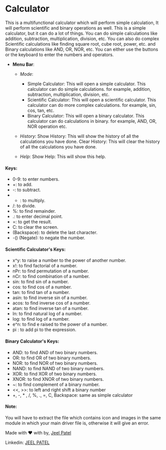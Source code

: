 # Calculator
This is a multifunctional calculator which will perform simple calculation, It will perform scientific and binary operations as well.
This is a simple calculator, but it can do a lot of things. You can do simple calculations like addition, subtraction, multiplication, division, etc.
You can also do complex Scientific calculations like finding square root, cube root, power, etc. and Binary calculations like AND, OR, NOR, etc.
You can either use the buttons or the keyboard to enter the numbers and operators.

- **Menu Bar**:
  - *Mode*:
    - Simple Calculator: This will open a simple calculator. This calculator can do simple calculations. for example, addition, subtraction, multiplication, division, etc.
    - Scientific Calculator: This will open a scientific calculator. This calculator can do more complex calculations. for example, sin, cos, tan, etc.
    - Binary Calculator: This will open a binary calculator. This calculator can do calculations in binary. for example, AND, OR, NOR operation etc.

  - *History*:
    Show History: This will show the history of all the calculations you have done.
    Clear History: This will clear the history of all the calculations you have done.

  - *Help*:
    Show Help: This will show this help.

#### Keys:
- 0-9: to enter numbers.
- +: to add.
- -: to subtract.
- * : to multiply.
- /: to divide.
- %: to find remainder.
- .: to enter decimal point.
- =: to get the result.
- C: to clear the screen.
- (Backspace): to delete the last character.
- -() (Negate): to negate the number.

#### Scientific Calculator's Keys:
- x^y: to raise a number to the power of another number.
- x!: to find factorial of a number.
- nPr: to find permutation of a number.
- nCr: to find combination of a number.
- sin: to find sin of a number.
- cos: to find cos of a number.
- tan: to find tan of a number.
- asin: to find inverse sin of a number.
- acos: to find inverse cos of a number.
- atan: to find inverse tan of a number.
- ln: to find natural log of a number.
- log: to find log of a number.
- e^n: to find e raised to the power of a number.
- pi : to add pi to the expression.

#### Binary Calculator's Keys:
- AND: to find AND of two binary numbers.
- OR: to find OR of two binary numbers.
- NOR: to find NOR of two binary numbers.
- NAND: to find NAND of two binary numbers.
- XOR: to find XOR of two binary numbers.
- XNOR: to find XNOR of two binary numbers.
- ~: to find complement of a binary number.
- <<, >>: to left and right shift a binary number
- +, -, * , /, %, ., =, C, Backspace: same as simple calculator

#### Note:
You will have to extract the file which contains icon and images in the same module in which your main driver file is, otherwise it will give an error.

Made with ❤️ with by, [Jeel Patel](https://github.com/iamj33l)

Linkedin: [JEEL PATEL](https://www.linkedin.com/in/jeel-patel-6b630b249/)
